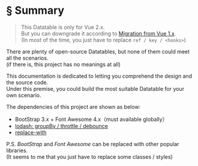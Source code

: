 # § Summary

> This Datatable is only for Vue 2.x.  
> But you can downgrade it according to [Migration from Vue 1.x](https://vuejs.org/v2/guide/migration.html).  
> (In most of the time, you just have to replace `ref / key / <hooks>`)

There are plenty of open-source Datatables, but none of them could meet all the scenarios.  
(if there is, this project has no meanings at all)

This documentation is dedicated to letting you comprehend the design and the source code.  
Under this premise, you could build the most suitable Datatable for your own scenario.

The dependencies of this project are shown as below:

* BootStrap 3.x + Font Awesome 4.x（must available globally）
* [lodash: groupBy / throttle / debounce](https://lodash.com/docs)
* [replace-with](https://github.com/kenberkeley/replace-with)

P.S. *BootStrap* and *Font Awesome* can be replaced with other popular libraries.  
(It seems to me that you just have to replace some classes / styles)
